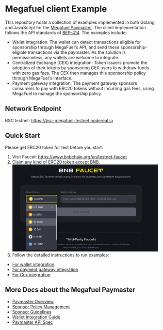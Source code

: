 # Megafuel client Example

This repository hosts a collection of examples implemented in both Golang and JavaScript for the [Megafuel Paymaster](https://docs.nodereal.io/docs/megafuel-overview).
The client implementation follows the API standards of [BEP-414](https://github.com/bnb-chain/BEPs/blob/master/BEPs/BEP-414.md).
The examples include:

- Wallet integration: The wallet can detect transactions eligible for sponsorship through MegaFuel's API, 
and send these sponsorship-eligible transactions via the paymaster. As the solution is permissionless, any wallets are welcome
to integrate.
- Centralized Exchange (CEX) integration: Token issuers promote the adoption of their tokens by sponsoring CEX users 
to withdraw funds with zero gas fees. The CEX then manages this sponsorship policy through MegaFuel's interface.
- Payment gateway integration: The payment gateway sponsors consumers to pay with ERC20 tokens without incurring gas 
fees, using MegaFuel to manage the sponsorship policy.


## Network Endpoint
BSC testnet: https://bsc-megafuel-testnet.nodereal.io

## Quick Start

Please get ERC20 token for test before you start:
1. Visit Faucet: https://www.bnbchain.org/en/testnet-faucet
2. Claim any kind of ERC20 token except BNB.
![image](./assets/img.png)
3. Follow the detailed instructions to run examples:

- [For wallet integration](./wallet-user/readme.md)
- [For payment gateway integration](./payment-gateway/readme.md)
- [For Cex integration](./cex/readme.md)

## More Docs about the Megafuel Paymaster
- [Paymaster Overview](https://docs.nodereal.io/docs/megafuel-overview)
- [Sponsor Policy Management](https://docs.nodereal.io/docs/megafuel-policy-management)
- [Sponsor Guidelines](https://docs.nodereal.io/docs/megafuel-sponsor-guidelines)
- [Wallet Integration Guide](https://docs.nodereal.io/docs/wallet-integration)
- [Paymaster API Spec](https://docs.nodereal.io/docs/megafuel-api)